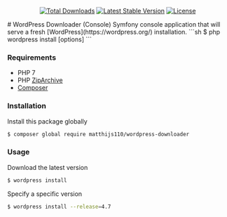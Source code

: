 <p align="center">
    <a href="https://packagist.org/packages/matthijs110/wordpress-downloader"><img src="https://poser.pugx.org/matthijs110/wordpress-downloader/d/total.svg" alt="Total Downloads"></a>
    <a href="https://packagist.org/packages/matthijs110/wordpress-downloader"><img src="https://poser.pugx.org/matthijs110/wordpress-downloader/v/stable.svg" alt="Latest Stable Version"></a>
    <a href="https://packagist.org/packages/matthijs110/wordpress-downloader"><img src="https://poser.pugx.org/matthijs110/wordpress-downloader/license.svg" alt="License"></a>
</p>
# WordPress Downloader (Console)
Symfony console application that will serve a fresh [WordPress](https://wordpress.org/) installation.
```sh
$ php wordpress install [options]
```

### Requirements
* PHP 7
* PHP [ZipArchive](http://php.net/manual/en/class.ziparchive.php)
* [Composer](https://getcomposer.org/)

### Installation
Install this package globally
```sh
$ composer global require matthijs110/wordpress-downloader
```

### Usage
Download the latest version
```sh
$ wordpress install
```

Specify a specific version
```sh
$ wordpress install --release=4.7
```

